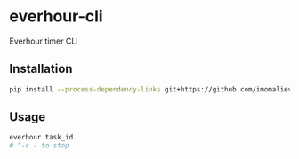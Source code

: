 # everhour-cli
Everhour timer CLI

## Installation
```sh
pip install --process-dependency-links git+https://github.com/imomaliev/everhour-cli.git
```

## Usage
```sh
everhour task_id
# ^-c - to stop
```
